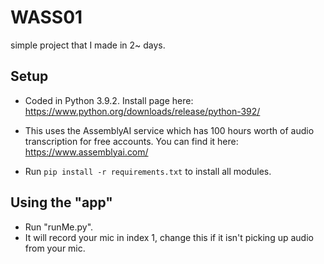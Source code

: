 # WASS01
simple project that I made in 2~ days.

## Setup
- Coded in Python 3.9.2. Install page here:
https://www.python.org/downloads/release/python-392/

- This uses the AssemblyAI service which has 100 hours worth of audio transcription for free accounts. You can find it here: https://www.assemblyai.com/

- Run <code>pip install -r requirements.txt</code> to install all modules.

## Using the "app"
- Run "runMe.py".
- It will record your mic in index 1, change this if it isn't picking up audio from your mic.
